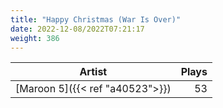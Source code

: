 ```yaml
---
title: "Happy Christmas (War Is Over)"
date: 2022-12-08/2022T07:21:17
weight: 386
---
```




 Artist | Plays 
----- | -----:
[Maroon 5]({{< ref "a40523">}}) | 53
